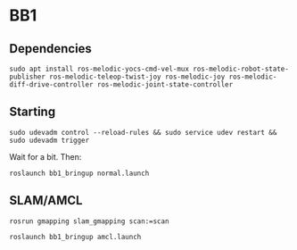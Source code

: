 # BB1

## Dependencies

`sudo apt install ros-melodic-yocs-cmd-vel-mux ros-melodic-robot-state-publisher ros-melodic-teleop-twist-joy ros-melodic-joy ros-melodic-diff-drive-controller ros-melodic-joint-state-controller`

## Starting

`sudo udevadm control --reload-rules && sudo service udev restart && sudo udevadm trigger`

Wait for a bit. Then:

`roslaunch bb1_bringup normal.launch`

## SLAM/AMCL

`rosrun gmapping slam_gmapping scan:=scan`

`roslaunch bb1_bringup amcl.launch`
